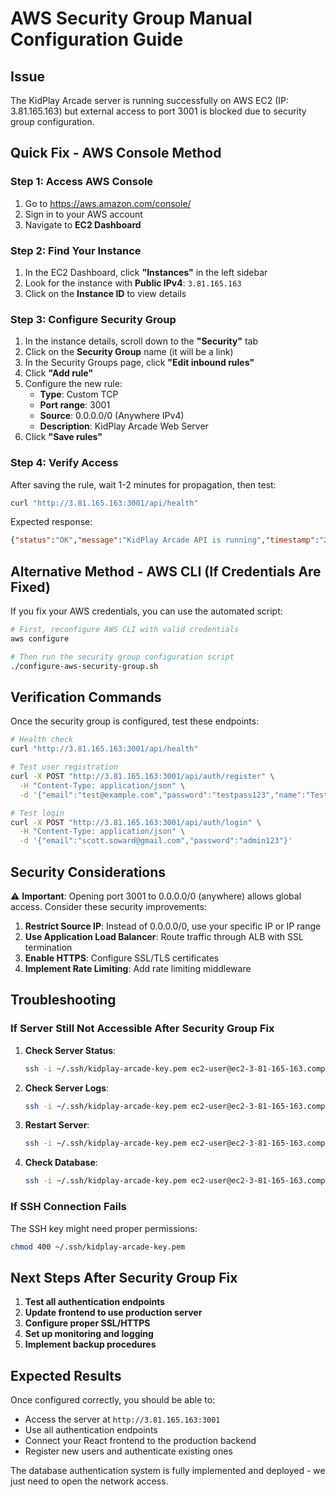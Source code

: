 # AWS Security Group Manual Configuration Guide

## Issue
The KidPlay Arcade server is running successfully on AWS EC2 (IP: 3.81.165.163) but external access to port 3001 is blocked due to security group configuration.

## Quick Fix - AWS Console Method

### Step 1: Access AWS Console
1. Go to https://aws.amazon.com/console/
2. Sign in to your AWS account
3. Navigate to **EC2 Dashboard**

### Step 2: Find Your Instance
1. In the EC2 Dashboard, click **"Instances"** in the left sidebar
2. Look for the instance with **Public IPv4**: `3.81.165.163`
3. Click on the **Instance ID** to view details

### Step 3: Configure Security Group
1. In the instance details, scroll down to the **"Security"** tab
2. Click on the **Security Group** name (it will be a link)
3. In the Security Groups page, click **"Edit inbound rules"**
4. Click **"Add rule"**
5. Configure the new rule:
   - **Type**: Custom TCP
   - **Port range**: 3001
   - **Source**: 0.0.0.0/0 (Anywhere IPv4)
   - **Description**: KidPlay Arcade Web Server
6. Click **"Save rules"**

### Step 4: Verify Access
After saving the rule, wait 1-2 minutes for propagation, then test:
```bash
curl "http://3.81.165.163:3001/api/health"
```

Expected response:
```json
{"status":"OK","message":"KidPlay Arcade API is running","timestamp":"2025-06-04T..."}
```

## Alternative Method - AWS CLI (If Credentials Are Fixed)

If you fix your AWS credentials, you can use the automated script:

```bash
# First, reconfigure AWS CLI with valid credentials
aws configure

# Then run the security group configuration script
./configure-aws-security-group.sh
```

## Verification Commands

Once the security group is configured, test these endpoints:

```bash
# Health check
curl "http://3.81.165.163:3001/api/health"

# Test user registration
curl -X POST "http://3.81.165.163:3001/api/auth/register" \
  -H "Content-Type: application/json" \
  -d '{"email":"test@example.com","password":"testpass123","name":"Test User"}'

# Test login
curl -X POST "http://3.81.165.163:3001/api/auth/login" \
  -H "Content-Type: application/json" \
  -d '{"email":"scott.soward@gmail.com","password":"admin123"}'
```

## Security Considerations

⚠️ **Important**: Opening port 3001 to 0.0.0.0/0 (anywhere) allows global access. Consider these security improvements:

1. **Restrict Source IP**: Instead of 0.0.0.0/0, use your specific IP or IP range
2. **Use Application Load Balancer**: Route traffic through ALB with SSL termination
3. **Enable HTTPS**: Configure SSL/TLS certificates
4. **Implement Rate Limiting**: Add rate limiting middleware

## Troubleshooting

### If Server Still Not Accessible After Security Group Fix

1. **Check Server Status**:
   ```bash
   ssh -i ~/.ssh/kidplay-arcade-key.pem ec2-user@ec2-3-81-165-163.compute-1.amazonaws.com "pm2 list"
   ```

2. **Check Server Logs**:
   ```bash
   ssh -i ~/.ssh/kidplay-arcade-key.pem ec2-user@ec2-3-81-165-163.compute-1.amazonaws.com "pm2 logs kidplay-arcade --lines 20"
   ```

3. **Restart Server**:
   ```bash
   ssh -i ~/.ssh/kidplay-arcade-key.pem ec2-user@ec2-3-81-165-163.compute-1.amazonaws.com "pm2 restart kidplay-arcade"
   ```

4. **Check Database**:
   ```bash
   ssh -i ~/.ssh/kidplay-arcade-key.pem ec2-user@ec2-3-81-165-163.compute-1.amazonaws.com "cd ~/kidplay-arcade && node backend/test-db-auth.js"
   ```

### If SSH Connection Fails

The SSH key might need proper permissions:
```bash
chmod 400 ~/.ssh/kidplay-arcade-key.pem
```

## Next Steps After Security Group Fix

1. **Test all authentication endpoints**
2. **Update frontend to use production server**
3. **Configure proper SSL/HTTPS**
4. **Set up monitoring and logging**
5. **Implement backup procedures**

## Expected Results

Once configured correctly, you should be able to:
- Access the server at `http://3.81.165.163:3001`
- Use all authentication endpoints
- Connect your React frontend to the production backend
- Register new users and authenticate existing ones

The database authentication system is fully implemented and deployed - we just need to open the network access.

